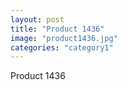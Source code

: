 ```yaml
---
layout: post
title: "Product 1436"
image: "product1436.jpg"
categories: "category1"
---
```

Product 1436
